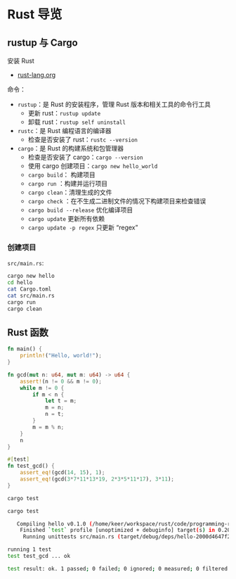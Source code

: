 # Rust 导览
## rustup 与 Cargo
安装 Rust

- [rust-lang.org](https://www.rust-lang.org/learn/get-started)

命令：

- `rustup`：是 Rust 的安装程序，管理 Rust 版本和相关工具的命令行工具
  - 更新 rust：`rustup update`
  - 卸载 rust：`rustup self uninstall`
- `rustc`：是 Rust 编程语言的编译器
  - 检查是否安装了 rust：`rustc --version`
- `cargo`：是 Rust 的构建系统和包管理器
  - 检查是否安装了 cargo：`cargo --version`
  - 使用 cargo 创建项目：`cargo new hello_world`
  - `cargo build`： 构建项目
  - `cargo run` ：构建并运行项目
  - `cargo clean`：清理生成的文件 
  - `cargo check` ：在不生成二进制文件的情况下构建项目来检查错误
  - `cargo build --release` 优化编译项目
  - `cargo update` 更新所有依赖
  - `cargo update -p regex` 只更新 “regex”

### 创建项目
`src/main.rs`:

```sh
cargo new hello
cd hello
cat Cargo.toml
cat src/main.rs
cargo run
cargo clean
```
## Rust 函数
```rs
fn main() {
    println!("Hello, world!");
}

fn gcd(mut n: u64, mut m: u64) -> u64 {
    assert!(n != 0 && m != 0);
    while m != 0 {
        if m < n {
            let t = m;
            m = n;
            n = t;
        }
        m = m % n;
    }
    n
}

#[test]
fn test_gcd() {
    assert_eq!(gcd(14, 15), 1);
    assert_eq!(gcd(3*7*11*13*19, 2*3*5*11*17), 3*11);
}
```
```sh
cargo test
```
```sh
cargo test

   Compiling hello v0.1.0 (/home/keer/workspace/rust/code/programming-rust/ch02/hello)
    Finished `test` profile [unoptimized + debuginfo] target(s) in 0.20s
     Running unittests src/main.rs (target/debug/deps/hello-2000d4647f273517)

running 1 test
test test_gcd ... ok

test result: ok. 1 passed; 0 failed; 0 ignored; 0 measured; 0 filtered out; finished in 0.00s
```
